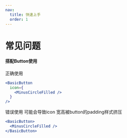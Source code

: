```yaml
---
nav:
  title: 快速上手
  order: 1
---
```

# 常见问题

#### 搭配Button使用

<Badge type="success">正确使用</Badge>
```jsx | pure
<BasicButton
  icon={
    <MinusCircleFilled />
  }
/>
```


<Badge type="error">错误使用</Badge> 可能会导致icon 宽高被button的padding样式挤压
```jsx | pure
<BasicButton>
  <MinusCircleFilled />
</BasicButton>
```